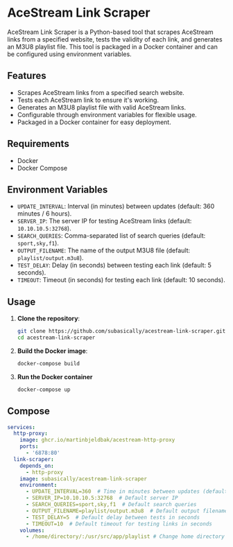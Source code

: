# AceStream Link Scraper

AceStream Link Scraper is a Python-based tool that scrapes AceStream links from a specified website, tests the validity of each link, and generates an M3U8 playlist file. This tool is packaged in a Docker container and can be configured using environment variables.

## Features

- Scrapes AceStream links from a specified search website.
- Tests each AceStream link to ensure it's working.
- Generates an M3U8 playlist file with valid AceStream links.
- Configurable through environment variables for flexible usage.
- Packaged in a Docker container for easy deployment.

## Requirements

- Docker
- Docker Compose

## Environment Variables

- `UPDATE_INTERVAL`: Interval (in minutes) between updates (default: 360 minutes / 6 hours).
- `SERVER_IP`: The server IP for testing AceStream links (default: `10.10.10.5:32768`).
- `SEARCH_QUERIES`: Comma-separated list of search queries (default: `sport,sky,f1`).
- `OUTPUT_FILENAME`: The name of the output M3U8 file (default: `playlist/output.m3u8`).
- `TEST_DELAY`: Delay (in seconds) between testing each link (default: 5 seconds).
- `TIMEOUT`: Timeout (in seconds) for testing each link (default: 10 seconds).

## Usage

1. **Clone the repository**:
    ```bash
    git clone https://github.com/subasically/acestream-link-scraper.git
    cd acestream-link-scraper
    ```

2. **Build the Docker image**:
    ```bash
    docker-compose build
    ```

3. **Run the Docker container**
    ```bash
    docker-compose up
    ```

## Compose

```yaml
services:
  http-proxy:
    image: ghcr.io/martinbjeldbak/acestream-http-proxy
    ports:
      - '6878:80'
  link-scraper:
    depends_on:
      - http-proxy
    image: subasically/acestream-link-scraper
    environment:
      - UPDATE_INTERVAL=360  # Time in minutes between updates (default: 6 hours)
      - SERVER_IP=10.10.10.5:32768  # Default server IP
      - SEARCH_QUERIES=sport,sky,f1  # Default search queries
      - OUTPUT_FILENAME=playlist/output.m3u8  # Default output filename
      - TEST_DELAY=5  # Default delay between tests in seconds
      - TIMEOUT=10  # Default timeout for testing links in seconds
    volumes:
      - /home/directory/:/usr/src/app/playlist # Change home directory to your local directory
```